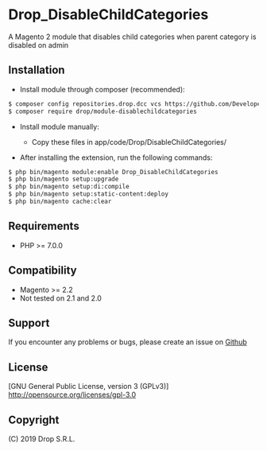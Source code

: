 # Drop_DisableChildCategories
A Magento 2 module that disables child categories when parent category is disabled on admin

## Installation
- Install module through composer (recommended):
```sh
$ composer config repositories.drop.dcc vcs https://github.com/DevelopersDrop/Drop_DisableChildCategories
$ composer require drop/module-disablechildcategories
```

- Install module manually:
    - Copy these files in app/code/Drop/DisableChildCategories/

- After installing the extension, run the following commands:
```sh
$ php bin/magento module:enable Drop_DisableChildCategories
$ php bin/magento setup:upgrade
$ php bin/magento setup:di:compile
$ php bin/magento setup:static-content:deploy
$ php bin/magento cache:clear
```

## Requirements
- PHP >= 7.0.0

## Compatibility
- Magento >= 2.2
- Not tested on 2.1 and 2.0

## Support
If you encounter any problems or bugs, please create an issue on [Github](https://github.com/DevelopersDrop/Drop_DisableChildCategories/issues) 

## License
[GNU General Public License, version 3 (GPLv3)] http://opensource.org/licenses/gpl-3.0

## Copyright
(C) 2019 Drop S.R.L.
